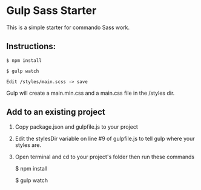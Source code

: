 # Gulp Sass Starter

This is a simple starter for commando Sass work. 

## Instructions:
 
	$ npm install

	$ gulp watch

	Edit /styles/main.scss -> save

Gulp will create a main.min.css and a main.css file in the /styles dir.

## Add to an existing project

1. Copy package.json and gulpfile.js to your project
2. Edit the stylesDir variable on line #9 of gulpfile.js to tell gulp where your styles are.
3. Open terminal and cd to your project's folder then run these commands

	$ npm install

	$ gulp watch